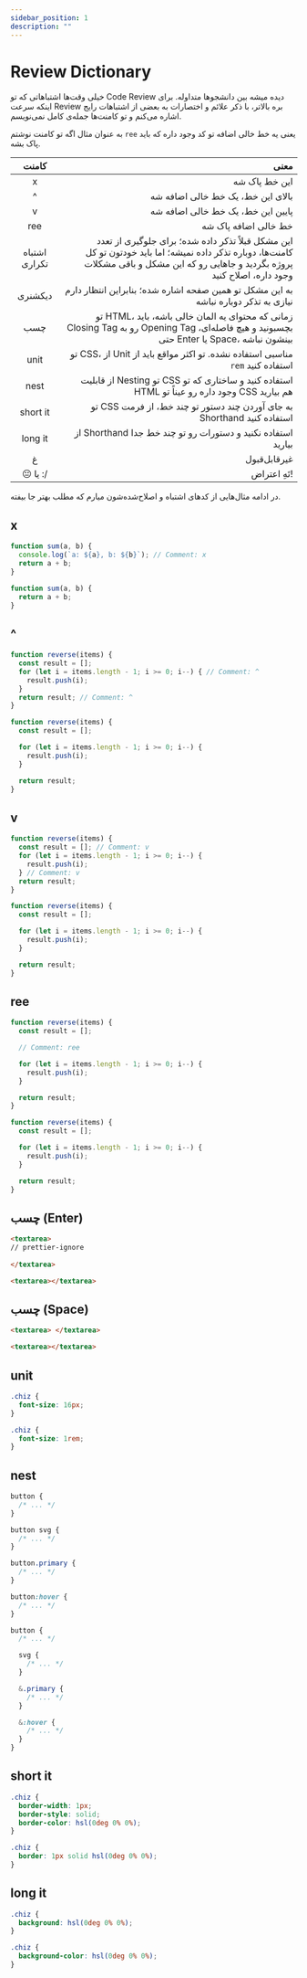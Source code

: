 ```yaml
---
sidebar_position: 1
description: ""
---
```


# Review Dictionary

خیلی وقت‌ها اشتباهاتی که تو Code Review دیده میشه بین دانشجوها متداوله.
برای اینکه سرعت Review بره بالاتر،
با ذکر علائم و اختصارات به بعضی از اشتباهات رایج اشاره می‌کنم
و تو کامنت‌ها جمله‌ی کامل نمی‌نویسم.

به عنوان مثال اگه تو کامنت نوشتم `ree` یعنی یه خط خالی اضافه تو کد وجود داره که باید پاک بشه.

|     کامنت     |                                                                                                                                                                                معنی |
| :-----------: | ----------------------------------------------------------------------------------------------------------------------------------------------------------------------------------: |
|       x       |                                                                                                                                                                       این خط پاک شه |
|       ^       |                                                                                                                                                   بالای این خط، یک خط خالی اضافه شه |
|       v       |                                                                                                                                                   پایین این خط، یک خط خالی اضافه شه |
|      ree      |                                                                                                                                                                خط خالی اضافه پاک شه |
| اشتباه تکراری | این مشکل قبلاً تذکر داده شده؛ برای جلوگیری از تعدد کامنت‌ها، دوباره تذکر داده نمیشه؛ اما باید خودتون تو کل پروژه بگردید و جاهایی رو که این مشکل و باقی مشکلات وجود داره، اصلاح کنید |
|    دیکشنری    |                                                                                                 به این مشکل تو همین صفحه اشاره شده؛ بنابراین انتظار دارم نیازی به تذکر دوباره نباشه |
|      چسب      |                                           تو HTML، زمانی که محتوای یه المان خالی باشه، باید Closing Tag رو به Opening Tag بچسبونید و هیچ فاصله‌ای، حتی Enter یا Space، بینشون نباشه |
|     unit      |                                                                                                       تو CSS، از Unit مناسبی استفاده نشده. تو اکثر مواقع باید از `rem` استفاده کنید |
|     nest      |                                                                                      از قابلیت Nesting تو CSS استفاده کنید و ساختاری که تو HTML وجود داره رو عیناً تو CSS هم بیارید |
|   short it    |                                                                                                             تو CSS به جای آوردن چند دستور تو چند خط، از فرمت Shorthand استفاده کنید |
|    long it    |                                                                                                                        از Shorthand استفاده نکنید و دستورات رو تو چند خط جدا بیارید |
|       غ       |                                                                                                                                                                        غیرقابل‌قبول |
|   😐 یا :/    |                                                                                                                                                                        تَهِ اعتراض! |

در ادامه مثال‌هایی از کدهای اشتباه و اصلاح‌شده‌شون میارم که مطلب بهتر جا بیفته.

## x

```javascript title="💩 Messy Code"
function sum(a, b) {
  console.log(`a: ${a}, b: ${b}`); // Comment: x
  return a + b;
}
```

```javascript title="🧼 Clean Code"
function sum(a, b) {
  return a + b;
}
```

## ^

<!-- prettier-ignore-start -->

```javascript title="💩 Messy Code"
function reverse(items) {
  const result = []; 
  for (let i = items.length - 1; i >= 0; i--) { // Comment: ^
    result.push(i);
  } 
  return result; // Comment: ^
}
```

<!-- prettier-ignore-end -->

```javascript title="🧼 Clean Code"
function reverse(items) {
  const result = [];

  for (let i = items.length - 1; i >= 0; i--) {
    result.push(i);
  }

  return result;
}
```

## v

```javascript title="💩 Messy Code"
function reverse(items) {
  const result = []; // Comment: v
  for (let i = items.length - 1; i >= 0; i--) {
    result.push(i);
  } // Comment: v
  return result;
}
```

```javascript title="🧼 Clean Code"
function reverse(items) {
  const result = [];

  for (let i = items.length - 1; i >= 0; i--) {
    result.push(i);
  }

  return result;
}
```

## ree

```javascript title="💩 Messy Code"
function reverse(items) {
  const result = [];

  // Comment: ree

  for (let i = items.length - 1; i >= 0; i--) {
    result.push(i);
  }

  return result;
}
```

```javascript title="🧼 Clean Code"
function reverse(items) {
  const result = [];

  for (let i = items.length - 1; i >= 0; i--) {
    result.push(i);
  }

  return result;
}
```

## چسب (Enter)

```html title="💩 Messy Code"
<textarea>
// prettier-ignore
  
</textarea>
```

```html title="🧼 Clean Code"
<textarea></textarea>
```

## چسب (Space)

```html title="💩 Messy Code"
<textarea> </textarea>
```

```html title="🧼 Clean Code"
<textarea></textarea>
```

## unit

```css title="💩 Messy Code"
.chiz {
  font-size: 16px;
}
```

```css title="🧼 Clean Code"
.chiz {
  font-size: 1rem;
}
```

## nest

```css title="💩 Messy Code"
button {
  /* ... */
}

button svg {
  /* ... */
}

button.primary {
  /* ... */
}

button:hover {
  /* ... */
}
```

```css title="🧼 Clean Code"
button {
  /* ... */

  svg {
    /* ... */
  }

  &.primary {
    /* ... */
  }

  &:hover {
    /* ... */
  }
}
```

## short it

```css title="💩 Messy Code"
.chiz {
  border-width: 1px;
  border-style: solid;
  border-color: hsl(0deg 0% 0%);
}
```

```css title="🧼 Clean Code"
.chiz {
  border: 1px solid hsl(0deg 0% 0%);
}
```

## long it

```css title="💩 Messy Code"
.chiz {
  background: hsl(0deg 0% 0%);
}
```

```css title="🧼 Clean Code"
.chiz {
  background-color: hsl(0deg 0% 0%);
}
```
